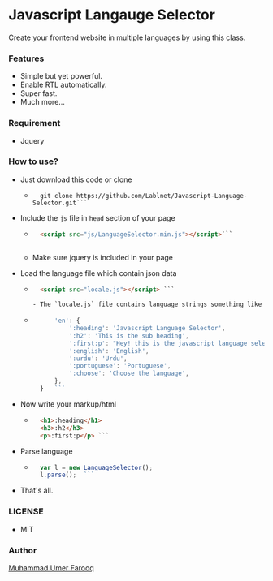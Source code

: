 
# Javascript Langauge Selector

Create your frontend website in multiple languages by using this class.

### Features
- Simple but yet powerful.
- Enable RTL automatically.
- Super fast.
- Much more...

### Requirement
- Jquery

### How to use?

- Just download this code or clone
	- ``` 
		git clone https://github.com/Lablnet/Javascript-Language-Selector.git```

- Include the `js` file in `head` section of your page
	- ```html 
		<script src="js/LanguageSelector.min.js"></script>```
		
	- Make sure jquery is included in your page

- Load the language file which contain json data
	- ```html 
		<script src="locale.js"></script> ```
		
	  - The `locale.js` file contains language strings something like
	- ```js lang = {
			'en': {
				':heading': 'Javascript Language Selector',
				':h2': 'This is the sub heading',
				':first:p': "Hey! this is the javascript language selector",
				':english': 'English',
				':urdu': 'Urdu',
				':portuguese': 'Portuguese',
				':choose': 'Choose the language',
			},
		}	```
- Now write your markup/html
	- ```html
		<h1>:heading</h1>
		<h3>:h2</h3>
		<p>:first:p</p>	```
- Parse language
	- ```js
		var l = new LanguageSelector();
		l.parse();	```

- That's all.


### LICENSE
- MIT

### Author
[Muhammad Umer Farooq](https://lablnet.github.io/profile/)
